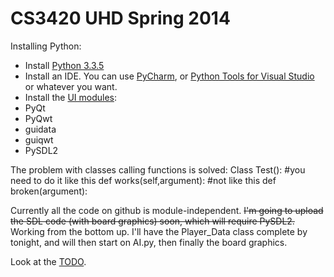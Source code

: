 CS3420 UHD Spring 2014
====

Installing Python:  
* Install [Python 3.3.5](https://www.python.org/downloads/release/python-335/)
* Install an IDE. You can use [PyCharm](http://www.jetbrains.com/pycharm/download/), or [Python Tools for Visual Studio](https://pytools.codeplex.com/) or whatever you want.
* Install the [UI modules](https://onedrive.live.com/redir?resid=C2E56DF7676D2B91!17366&authkey=!AMo7AuUoyn3gSmo&ithint=folder%2c.exe): 
 * PyQt
 * PyQwt
 * guidata
 * guiqwt
 * PySDL2

The problem with classes calling functions is solved: 
    Class Test():
        #you need to do it like this
        def works(self,argument):
        #not like this
        def broken(argument):

Currently all the code on github is module-independent. ~~I'm going to upload the SDL code (with board graphics) soon, which will require PySDL2.~~ Working from the bottom up. I'll have the Player_Data class complete by tonight, and will then start on AI.py, then finally the board graphics.

Look at the [TODO](https://github.com/fooziex/cs3420/wiki).
